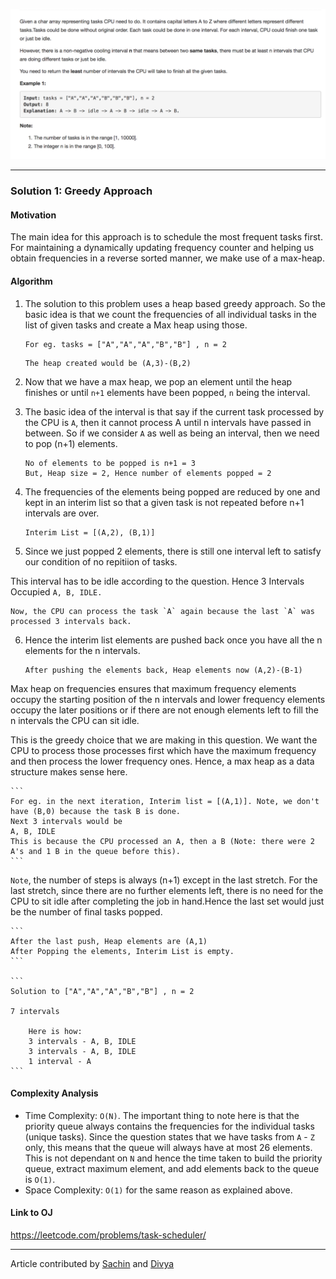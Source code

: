 <p align="center">
<img src="../../Images/Task-Scheduler.png" width="600">
</p>

---
### Solution 1: Greedy Approach

#### Motivation

The main idea for this approach is to schedule the most frequent tasks first. For maintaining a dynamically updating frequency counter and helping us obtain frequencies in a reverse sorted manner, we make use of a max-heap.

#### Algorithm

1. The solution to this problem uses a heap based greedy approach. So the basic idea is that we count the frequencies of all individual tasks in the list of given tasks and create a Max heap using those.

	```
	For eg. tasks = ["A","A","A","B","B"] , n = 2
	```

	```
	The heap created would be (A,3)-(B,2)
	```

2. Now that we have a max heap, we pop an element until the heap finishes or until `n+1` elements have been popped, `n` being the interval.
3. The basic idea of the interval is that say if the current task processed by the CPU is `A`, then it cannot process A until n intervals have passed in between. So if we consider `A` as well as being an interval, then we need to pop (n+1) elements.

	```
	No of elements to be popped is n+1 = 3
	But, Heap size = 2, Hence number of elements popped = 2
	```

4. The frequencies of the elements being popped are reduced by one and kept in an interim list so that a given task is not repeated before n+1 intervals are over.

	```
	Interim List = [(A,2), (B,1)]
	```
5. Since we just popped 2 elements, there is still one interval left to satisfy our condition of no repitiion of tasks.

This interval has to be idle according to the question.
Hence 3 Intervals Occupied
	`A, B, IDLE.`

	Now, the CPU can process the task `A` again because the last `A` was processed 3 intervals back.

6. Hence the interim list elements are pushed back once you have all the n elements for the n intervals.

	```
	After pushing the elements back, Heap elements now (A,2)-(B-1)
	```

Max heap on frequencies ensures that maximum frequency elements occupy the starting position of the n intervals and lower frequency elements occupy the later positions or if there are not enough elements left to fill the n intervals the CPU can sit idle.

This is the greedy choice that we are making in this question. We want the CPU to process those processes first which have the maximum frequency and then process the lower frequency ones. Hence, a max heap as a data structure makes sense here.

	```
	For eg. in the next iteration, Interim list = [(A,1)]. Note, we don't have (B,0) because the task B is done.
	Next 3 intervals would be
	A, B, IDLE
	This is because the CPU processed an A, then a B (Note: there were 2 A's and 1 B in the queue before this).
	```

`Note`, the number of steps is always (n+1) except in the last stretch.
For the last stretch, since there are no further elements left, there is no need for the CPU to sit idle after completing the job in hand.Hence the last set would just be the number of final tasks popped.

	```
	After the last push, Heap elements are (A,1)
	After Popping the elements, Interim List is empty.
	```

	```
	Solution to ["A","A","A","B","B"] , n = 2

	7 intervals

		Here is how:
		3 intervals - A, B, IDLE
		3 intervals - A, B, IDLE
		1 interval - A
	```
#### Complexity Analysis

* Time Complexity: `O(N)`. The important thing to note here is that the priority queue always contains the frequencies for the individual tasks (unique tasks). Since the question states that we have tasks from `A` - `Z` only, this means that the queue will always have at most 26 elements. This is not dependant on `N` and hence the time taken to build the priority queue, extract maximum element, and add elements back to the queue is `O(1)`.
* Space Complexity: `O(1)` for the same reason as explained above.

#### Link to OJ

https://leetcode.com/problems/task-scheduler/

---
Article contributed by [Sachin](https://github.com/edorado93) and [Divya](https://github.com/DivyaGodayal)

